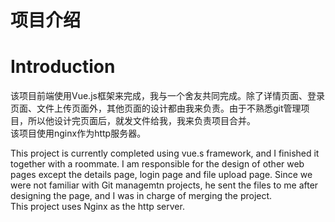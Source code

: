 # 项目介绍
# Introduction
该项目前端使用Vue.js框架来完成，我与一个舍友共同完成。除了详情页面、登录页面、文件上传页面外，其他页面的设计都由我来负责。由于不熟悉git管理项目，所以他设计完页面后，就发文件给我，我来负责项目合并。  
该项目使用nginx作为http服务器。

This project is currently completed using vue.s framework, and I finished it together with a roommate. I am responsible for the design of other web pages except the details page, login page and file upload page. Since we were not familiar with Git managemtn projects, he sent the files to me after designing the page, and I was in charge of merging the project.  
This project uses Nginx as the http server.
